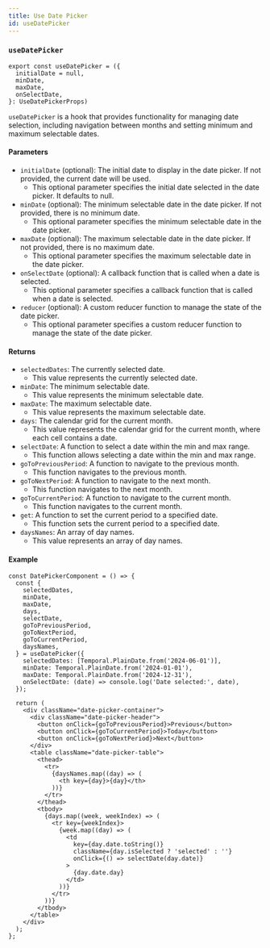 ```yaml
---
title: Use Date Picker
id: useDatePicker
---
```


### `useDatePicker`

```tsx
export const useDatePicker = ({
  initialDate = null,
  minDate,
  maxDate,
  onSelectDate,
}: UseDatePickerProps)
```

`useDatePicker` is a hook that provides functionality for managing date selection, including navigation between months and setting minimum and maximum selectable dates.


#### Parameters
- `initialDate` (optional): The initial date to display in the date picker. If not provided, the current date will be used.
  - This optional parameter specifies the initial date selected in the date picker. It defaults to null.
- `minDate` (optional): The minimum selectable date in the date picker. If not provided, there is no minimum date.
  - This optional parameter specifies the minimum selectable date in the date picker.
- `maxDate` (optional): The maximum selectable date in the date picker. If not provided, there is no maximum date.
  - This optional parameter specifies the maximum selectable date in the date picker.
- `onSelectDate` (optional): A callback function that is called when a date is selected.
  - This optional parameter specifies a callback function that is called when a date is selected.
- `reducer` (optional): A custom reducer function to manage the state of the date picker.
  - This optional parameter specifies a custom reducer function to manage the state of the date picker.


#### Returns
- `selectedDates`: The currently selected date.
  - This value represents the currently selected date.
- `minDate`: The minimum selectable date.
  - This value represents the minimum selectable date.
- `maxDate`: The maximum selectable date.
  - This value represents the maximum selectable date.
- `days`: The calendar grid for the current month.
  - This value represents the calendar grid for the current month, where each cell contains a date.
- `selectDate`: A function to select a date within the min and max range.
  - This function allows selecting a date within the min and max range.
- `goToPreviousPeriod`: A function to navigate to the previous month.
  - This function navigates to the previous month.
- `goToNextPeriod`: A function to navigate to the next month.
  - This function navigates to the next month.
- `goToCurrentPeriod`: A function to navigate to the current month.
  - This function navigates to the current month.
- `get`: A function to set the current period to a specified date.
  - This function sets the current period to a specified date.
- `daysNames`: An array of day names.
  - This value represents an array of day names.
  

#### Example
```tsx
const DatePickerComponent = () => {
  const {
    selectedDates,
    minDate,
    maxDate,
    days,
    selectDate,
    goToPreviousPeriod,
    goToNextPeriod,
    goToCurrentPeriod,
    daysNames,
  } = useDatePicker({
    selectedDates: [Temporal.PlainDate.from('2024-06-01')],
    minDate: Temporal.PlainDate.from('2024-01-01'),
    maxDate: Temporal.PlainDate.from('2024-12-31'),
    onSelectDate: (date) => console.log('Date selected:', date),
  });

  return (
    <div className="date-picker-container">
      <div className="date-picker-header">
        <button onClick={goToPreviousPeriod}>Previous</button>
        <button onClick={goToCurrentPeriod}>Today</button>
        <button onClick={goToNextPeriod}>Next</button>
      </div>
      <table className="date-picker-table">
        <thead>
          <tr>
            {daysNames.map((day) => (
              <th key={day}>{day}</th>
            ))}
          </tr>
        </thead>
        <tbody>
          {days.map((week, weekIndex) => (
            <tr key={weekIndex}>
              {week.map((day) => (
                <td
                  key={day.date.toString()}
                  className={day.isSelected ? 'selected' : ''}
                  onClick={() => selectDate(day.date)}
                >
                  {day.date.day}
                </td>
              ))}
            </tr>
          ))}
        </tbody>
      </table>
    </div>
  );
};
```